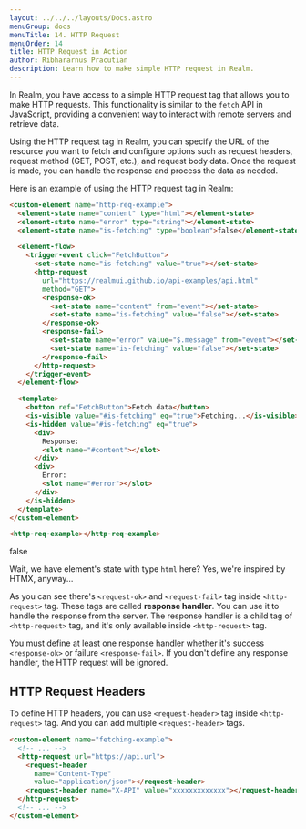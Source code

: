 ```yaml
---
layout: ../../../layouts/Docs.astro
menuGroup: docs
menuTitle: 14. HTTP Request
menuOrder: 14
title: HTTP Request in Action
author: Ribhararnus Pracutian
description: Learn how to make simple HTTP request in Realm.
---
```


In Realm, you have access to a simple HTTP request tag that allows you to make HTTP requests. This functionality is similar to the `fetch` API in JavaScript, providing a convenient way to interact with remote servers and retrieve data.

Using the HTTP request tag in Realm, you can specify the URL of the resource you want to fetch and configure options such as request headers, request method (GET, POST, etc.), and request body data. Once the request is made, you can handle the response and process the data as needed.

Here is an example of using the HTTP request tag in Realm:

```html
<custom-element name="http-req-example">
  <element-state name="content" type="html"></element-state>
  <element-state name="error" type="string"></element-state>
  <element-state name="is-fetching" type="boolean">false</element-state>

  <element-flow>
    <trigger-event click="FetchButton">
      <set-state name="is-fetching" value="true"></set-state>
      <http-request
        url="https://realmui.github.io/api-examples/api.html"
        method="GET">
        <response-ok>
          <set-state name="content" from="event"></set-state>
          <set-state name="is-fetching" value="false"></set-state>
        </response-ok>
        <response-fail>
          <set-state name="error" value="$.message" from="event"></set-state>
          <set-state name="is-fetching" value="false"></set-state>
        </response-fail>
      </http-request>
    </trigger-event>
  </element-flow>

  <template>
    <button ref="FetchButton">Fetch data</button>
    <is-visible value="#is-fetching" eq="true">Fetching...</is-visible>
    <is-hidden value="#is-fetching" eq="true">
      <div>
        Response:
        <slot name="#content"></slot>
      </div>
      <div>
        Error:
        <slot name="#error"></slot>
      </div>
    </is-hidden>
  </template>
</custom-element>

<http-req-example></http-req-example>
```

<import-element from="https://realmui.github.io/elements/basic-counter.html"></import-element>

<custom-element name="http-req-example">
  <element-state name="content" type="html"></element-state>
  <element-state name="error" type="string"></element-state>
  <element-state name="is-fetching" type="boolean">false</element-state>

  <element-flow>
    <trigger-event click="FetchButton">
      <set-state name="is-fetching" value="true"></set-state>
      <http-request url="https://realmui.github.io/api-examples/api.html" method="GET">
        <response-ok>
          <set-state name="content" from="event"></set-state>
          <set-state name="is-fetching" value="false"></set-state>
        </response-ok>
        <response-fail>
          <set-state name="error" value="$.message" from="event"></set-state>
          <set-state name="is-fetching" value="false"></set-state>
        </response-fail>
      </http-request>
    </trigger-event>
  </element-flow>

  <template>
    <button ref="FetchButton">Fetch data</button>
    <is-visible value="#is-fetching" eq="true">
      Fetching...
    </is-visible>
    <is-hidden value="#is-fetching" eq="true">
      <div>Response: <slot name="#content"></slot></div>
      <div>Error: <slot name="#error"></slot></div>
    </is-hidden>
  </template>
</custom-element>

<realm-demo>
  <http-req-example></http-req-example>
</realm-demo>

Wait, we have element's state with type `html` here? Yes, we're inspired by <anchor-link href="https://htmx.org" target="_blank">HTMX</anchor-link>, anyway...

As you can see there's `<request-ok>` and `<request-fail>` tag inside `<http-request>` tag. These tags are called **response handler**. You can use it to handle the response from the server. The response handler is a child tag of `<http-request>` tag, and it's only available inside `<http-request>` tag.

You must define at least one response handler whether it's success `<response-ok>` or failure `<response-fail>`. If you don't define any response handler, the HTTP request will be ignored.

## HTTP Request Headers

To define HTTP headers, you can use `<request-header>` tag inside `<http-request>` tag. And you can add multiple `<request-header>` tags.

```html
<custom-element name="fetching-example">
  <!-- ... -->
  <http-request url="https://api.url">
    <request-header
      name="Content-Type"
      value="application/json"></request-header>
    <request-header name="X-API" value="xxxxxxxxxxxxx"></request-header>
  </http-request>
  <!-- ... -->
</custom-element>
```
